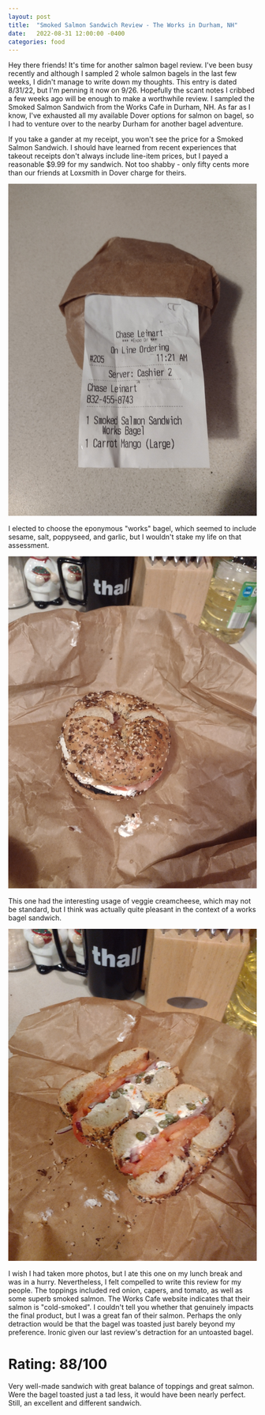 ```yaml
---
layout: post
title:  "Smoked Salmon Sandwich Review - The Works in Durham, NH"
date:   2022-08-31 12:00:00 -0400
categories: food
---
```

Hey there friends! It's time for another salmon bagel review. I've been busy recently and although I sampled 2 whole salmon bagels in the last few weeks, I didn't manage to write down my thoughts. This entry is dated 8/31/22, but I'm penning it now on 9/26. Hopefully the scant notes I cribbed a few weeks ago will be enough to make a worthwhile review. I sampled the Smoked Salmon Sandwich from the Works Cafe in Durham, NH. As far as I know, I've exhausted all my available Dover options for salmon on bagel, so I had to venture over to the nearby Durham for another bagel adventure.

If you take a gander at my receipt, you won't see the price for a Smoked Salmon Sandwich. I should have learned from recent experiences that takeout receipts don't always include line-item prices, but I payed a reasonable $9.99 for my sandwich. Not too shabby - only fifty cents more than our friends at Loxsmith in Dover charge for theirs.


![Works Cafe Receipt](/images/works_bagel_receipt.jpg)


I elected to choose the eponymous "works" bagel, which seemed to include sesame, salt, poppyseed, and garlic, but I wouldn't stake my life on that assessment.

![Bagel View](/images/works_bagel_whole.jpg)

This one had the interesting usage of veggie creamcheese, which may not be standard, but I think was actually quite pleasant in the context of a works bagel sandwich.

![Bagel View](/images/works_bagel_halves.jpg)

I wish I had taken more photos, but I ate this one on my lunch break and was in a hurry. Nevertheless, I felt compelled to write this review for my people. The toppings included red onion, capers, and tomato, as well as some superb smoked salmon. The Works Cafe website indicates that their salmon is "cold-smoked". I couldn't tell you whether that genuinely impacts the final product, but I was a great fan of their salmon. Perhaps the only detraction would be that the bagel was toasted just barely beyond my preference. Ironic given our last review's detraction for an untoasted bagel.


# Rating: 88/100

Very well-made sandwich with great balance of toppings and great salmon. Were the bagel toasted just a tad less, it would have been nearly perfect. Still, an excellent and different sandwich.


